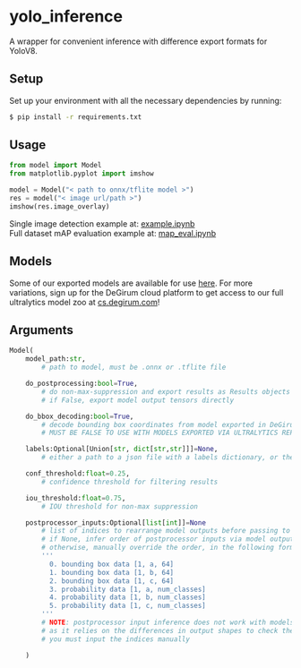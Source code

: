 # yolo_inference

A wrapper for convenient inference with difference export formats for YoloV8.

## Setup
Set up your environment with all the necessary dependencies by running:
```bash
$ pip install -r requirements.txt
```

## Usage
```python
from model import Model
from matplotlib.pyplot import imshow

model = Model("< path to onnx/tflite model >")
res = model("< image url/path >")
imshow(res.image_overlay)
```

Single image detection example at: [example.ipynb](example.ipynb) \
Full dataset mAP evaluation example at: [map_eval.ipynb](map_eval.ipynb)


## Models

Some of our exported models are available for use [here](https://github.com/DeGirum/yolo_inference/releases/tag/v1.0). For more variations, sign up for the DeGirum cloud platform to get access to our full ultralytics model zoo at [cs.degirum.com](https://cs.degirum.com)!


## Arguments
```python
Model( 
    model_path:str, 
        # path to model, must be .onnx or .tflite file

    do_postprocessing:bool=True, 
        # do non-max-suppression and export results as Results objects
        # if False, export model output tensors directly

    do_bbox_decoding:bool=True, 
        # decode bounding box coordinates from model exported in DeGirum format (6 outputs)
        # MUST BE FALSE TO USE WITH MODELS EXPORTED VIA ULTRALYTICS REPO (1 output)

    labels:Optional[Union[str, dict[str,str]]]=None, 
        # either a path to a json file with a labels dictionary, or the dictionary object itself

    conf_threshold:float=0.25, 
        # confidence threshold for filtering results

    iou_threshold:float=0.75, 
        # IOU threshold for non-max suppression

    postprocessor_inputs:Optional[list[int]]=None
        # list of indices to rearrange model outputs before passing to postprocessor
        # if None, infer order of postprocessor inputs via model output shape
        # otherwise, manually override the order, in the following format:
        '''
          0. bounding box data [1, a, 64]
          1. bounding box data [1, b, 64]
          2. bounding box data [1, c, 64]
          3. probability data [1, a, num_classes]
          4. probability data [1, b, num_classes]
          5. probability data [1, c, num_classes]
        '''
        # NOTE: postprocessor input inference does not work with models that have 64 classes, 
        # as it relies on the differences in output shapes to check the order. for these models, 
        # you must input the indices manually

    )
```

